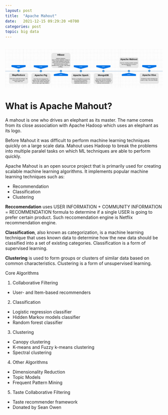 ```yaml
---
layout: post
title:  "Apache Mahout"
date:   2021-12-15 09:29:20 +0700
categories: post
topic: big data
---
```


&nbsp;&nbsp;&nbsp;&nbsp;&nbsp;&nbsp;&nbsp;&nbsp;&nbsp;&nbsp;&nbsp;&nbsp;&nbsp;&nbsp;&nbsp;&nbsp;&nbsp;&nbsp; 
![databases_examaples](../../assets/posts_images/big_data_timeline.png)


# What is Apache Mahout?

A mahout is one who drives an elephant as its master. The name comes from its close association with Apache Hadoop which uses an elephant as its logo.

Before Mahout it was difficult to perform  machine learning techniques quickly on a large scale data. Mahout uses Hadoop to break the problems into multiple paralel tasks
on which ML techniques are able to perform quickly.

Apache Mahout is an open source project that is primarily used for creating scalable machine learning algorithms. It implements popular machine learning techniques such as:

- Recommendation
- Classification
- Clustering

**Reccomendation** uses USER INFORMATION + COMMUNITY INFORMATION = RECOMMENDATION formula to determine if a single USER is going to prefer certain product. Such reccomendation 
engine is Netflix recommendation engine. 

**Classification**, also known as categorization, is a machine learning technique that uses known data to determine how the new data should be classified into a set of existing categories. Classification is a form of supervised learning.

**Clustering** is used to form groups or clusters of similar data based on common characteristics. Clustering is a form of unsupervised learning.

Core Algorithms
1. Collaborative Filtering
- User- and Item-based recommenders

2. Classification
- Logistic regression classifier
- Hidden Markov models classifier
- Random forest classifier

3. Clustering
- Canopy clustering
- K-means and Fuzzy k-means clustering
- Spectral clustering

4. Other Algorithms
- Dimensionality Reduction
- Topic Models
- Frequent Pattern Mining

5. Taste Collaborative Filtering
- Taste recommender framework
- Donated by Sean Owen
